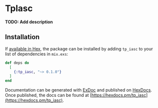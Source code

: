 # TpIasc

**TODO: Add description**

## Installation

If [available in Hex](https://hex.pm/docs/publish), the package can be installed
by adding `tp_iasc` to your list of dependencies in `mix.exs`:

```elixir
def deps do
  [
    {:tp_iasc, "~> 0.1.0"}
  ]
end
```

Documentation can be generated with [ExDoc](https://github.com/elixir-lang/ex_doc)
and published on [HexDocs](https://hexdocs.pm). Once published, the docs can
be found at [https://hexdocs.pm/tp_iasc](https://hexdocs.pm/tp_iasc).

